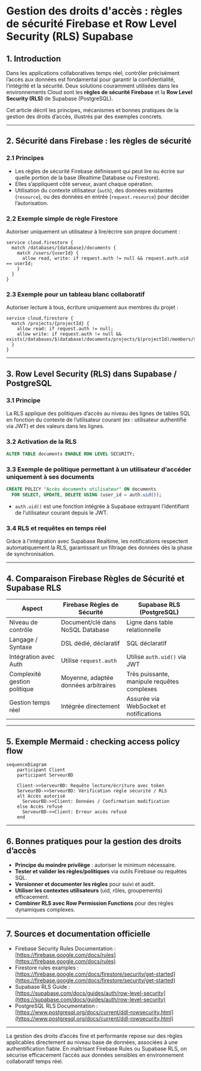 # Gestion des droits d'accès : règles de sécurité Firebase et Row Level Security (RLS) Supabase

## 1. Introduction

Dans les applications collaboratives temps réel, contrôler précisément l’accès aux données est fondamental pour garantir la confidentialité, l’intégrité et la sécurité. Deux solutions couramment utilisées dans les environnements Cloud sont les **règles de sécurité Firebase** et la **Row Level Security (RLS)** de Supabase (PostgreSQL).

Cet article décrit les principes, mécanismes et bonnes pratiques de la gestion des droits d’accès, illustrés par des exemples concrets.

---

## 2. Sécurité dans Firebase : les règles de sécurité

### 2.1 Principes

- Les règles de sécurité Firebase définissent qui peut lire ou écrire sur quelle portion de la base (Realtime Database ou Firestore).
- Elles s’appliquent côté serveur, avant chaque opération.
- Utilisation du contexte utilisateur (`auth`), des données existantes (`resource`), ou des données en entrée (`request.resource`) pour décider l’autorisation.

### 2.2 Exemple simple de règle Firestore

Autoriser uniquement un utilisateur à lire/écrire son propre document :

```firebase
service cloud.firestore {
  match /databases/{database}/documents {
    match /users/{userId} {
      allow read, write: if request.auth != null && request.auth.uid == userId;
    }
  }
}
```

### 2.3 Exemple pour un tableau blanc collaboratif

Autoriser lecture à tous, écriture uniquement aux membres du projet :

```firebase
service cloud.firestore {
  match /projects/{projectId} {
    allow read: if request.auth != null;
    allow write: if request.auth != null && exists(/databases/$(database)/documents/projects/$(projectId)/members/$(request.auth.uid));
  }
}
```

---

## 3. Row Level Security (RLS) dans Supabase / PostgreSQL

### 3.1 Principe

La RLS applique des politiques d’accès au niveau des lignes de tables SQL en fonction du contexte de l’utilisateur courant (ex : utilisateur authentifié via JWT) et des valeurs dans les lignes.

### 3.2 Activation de la RLS

```sql
ALTER TABLE documents ENABLE ROW LEVEL SECURITY;
```

### 3.3 Exemple de politique permettant à un utilisateur d’accéder uniquement à ses documents

```sql
CREATE POLICY "Accès documents utilisateur" ON documents
  FOR SELECT, UPDATE, DELETE USING (user_id = auth.uid());
```

- `auth.uid()` est une fonction intégrée à Supabase extrayant l’identifiant de l’utilisateur courant depuis le JWT.

### 3.4 RLS et requêtes en temps réel

Grâce à l’intégration avec Supabase Realtime, les notifications respectent automatiquement la RLS, garantissant un filtrage des données dès la phase de synchronisation.

---

## 4. Comparaison Firebase Règles de Sécurité et Supabase RLS

| Aspect                       | Firebase Règles de Sécurité                  | Supabase RLS (PostgreSQL)                   |
|-----------------------------|---------------------------------------------|---------------------------------------------|
| Niveau de contrôle           | Document/clé dans NoSQL Database            | Ligne dans table relationnelle              |
| Langage / Syntaxe            | DSL dédié, déclaratif                        | SQL déclaratif                              |
| Intégration avec Auth        | Utilise `request.auth`                       | Utilise `auth.uid()` via JWT                 |
| Complexité gestion politique | Moyenne, adaptée données arbitraires        | Très puissante, manipule requêtes complexes |
| Gestion temps réel           | Intégrée directement                         | Assurée via WebSocket et notifications       |

---

## 5. Exemple Mermaid : checking access policy flow

```mermaid
sequenceDiagram
    participant Client
    participant ServeurBD

    Client->>ServeurBD: Requête lecture/écriture avec token
    ServeurBD->>ServeurBD: Vérification règle sécurité / RLS
    alt Accès autorisé
      ServeurBD->>Client: Données / Confirmation modification
    else Accès refusé
      ServeurBD->>Client: Erreur accès refusé
    end
```

---

## 6. Bonnes pratiques pour la gestion des droits d’accès

- **Principe du moindre privilège** : autoriser le minimum nécessaire.
- **Tester et valider les règles/politiques** via outils Firebase ou requêtes SQL.
- **Versionner et documenter les règles** pour suivi et audit.
- **Utiliser les contextes utilisateurs** (uid, rôles, groupements) efficacement.
- **Combiner RLS avec Row Permission Functions** pour des règles dynamiques complexes.

---

## 7. Sources et documentation officielle

- Firebase Security Rules Documentation :  
  [https://firebase.google.com/docs/rules](https://firebase.google.com/docs/rules)  
- Firestore rules examples :  
  [https://firebase.google.com/docs/firestore/security/get-started](https://firebase.google.com/docs/firestore/security/get-started)  
- Supabase RLS Guide :  
  [https://supabase.com/docs/guides/auth/row-level-security](https://supabase.com/docs/guides/auth/row-level-security)  
- PostgreSQL RLS Documentation :  
  [https://www.postgresql.org/docs/current/ddl-rowsecurity.html](https://www.postgresql.org/docs/current/ddl-rowsecurity.html)  

---

La gestion des droits d’accès fine et performante repose sur des règles applicables directement au niveau base de données, associées à une authentification fiable. En maîtrisant Firebase Rules ou Supabase RLS, on sécurise efficacement l’accès aux données sensibles en environnement collaboratif temps réel.